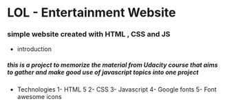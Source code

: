 # LOL - Entertainment Website 
### simple website created with HTML , CSS and JS
- introduction
##### this is a project to memorize the material from Udacity course that aims to gather and make good use of javascript topics into one project
- Technologies
1- HTML 5
2- CSS
3- Javascript
4- Google fonts
5- Font awesome icons